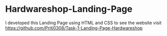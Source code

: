 # Hardwareshop-Landing-Page
I  developed this  Landing Page using HTML and CSS to see the website visit https://github.com/Priti0308/Task-1-Landing-Page-Hardwareshop
